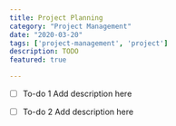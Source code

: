 ```yaml
---
title: Project Planning
category: "Project Management"
date: "2020-03-20"
tags: ['project-management', 'project']
description: TODO
featured: true

---
```


- [ ] To-do 1
Add description here

- [ ] To-do 2
Add description here